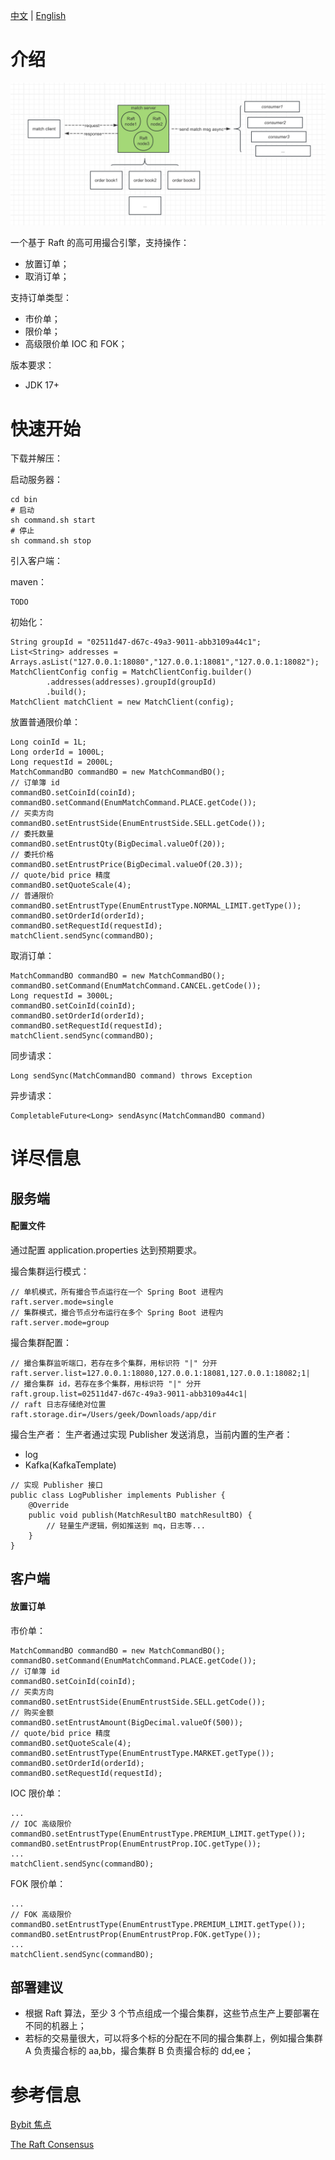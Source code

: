 [中文](README.md) | [English](README_EN.md)
# 介绍

![process.png](asset%2Fprocess.png)

一个基于 Raft 的高可用撮合引擎，支持操作：
- 放置订单；
- 取消订单；

支持订单类型：
- 市价单；
- 限价单；
- 高级限价单 IOC 和 FOK；

版本要求：
- JDK 17+
# 快速开始
下载并解压：

启动服务器：

```
cd bin
# 启动 
sh command.sh start
# 停止
sh command.sh stop
```

引入客户端：

maven：
```
TODO
```

初始化：
```
String groupId = "02511d47-d67c-49a3-9011-abb3109a44c1";  
List<String> addresses = Arrays.asList("127.0.0.1:18080","127.0.0.1:18081","127.0.0.1:18082");  
MatchClientConfig config = MatchClientConfig.builder()  
        .addresses(addresses).groupId(groupId)  
        .build();  
MatchClient matchClient = new MatchClient(config);
```

放置普通限价单：
```
Long coinId = 1L;  
Long orderId = 1000L;
Long requestId = 2000L;
MatchCommandBO commandBO = new MatchCommandBO();  
// 订单簿 id
commandBO.setCoinId(coinId);  
commandBO.setCommand(EnumMatchCommand.PLACE.getCode());  
// 买卖方向
commandBO.setEntrustSide(EnumEntrustSide.SELL.getCode());  
// 委托数量
commandBO.setEntrustQty(BigDecimal.valueOf(20)); 
// 委托价格
commandBO.setEntrustPrice(BigDecimal.valueOf(20.3));  
// quote/bid price 精度
commandBO.setQuoteScale(4);
// 普通限价
commandBO.setEntrustType(EnumEntrustType.NORMAL_LIMIT.getType());  
commandBO.setOrderId(orderId);  
commandBO.setRequestId(requestId);  
matchClient.sendSync(commandBO);
```

取消订单：
```
MatchCommandBO commandBO = new MatchCommandBO();  
commandBO.setCommand(EnumMatchCommand.CANCEL.getCode());  
Long requestId = 3000L;  
commandBO.setCoinId(coinId);  
commandBO.setOrderId(orderId);  
commandBO.setRequestId(requestId);  
matchClient.sendSync(commandBO);
```

同步请求：
```
Long sendSync(MatchCommandBO command) throws Exception
```

异步请求：
```
CompletableFuture<Long> sendAsync(MatchCommandBO command)
```
# 详尽信息

## 服务端
#### 配置文件
通过配置 application.properties 达到预期要求。

撮合集群运行模式：
```
// 单机模式，所有撮合节点运行在一个 Spring Boot 进程内
raft.server.mode=single
// 集群模式，撮合节点分布运行在多个 Spring Boot 进程内
raft.server.mode=group
```

撮合集群配置：
```
// 撮合集群监听端口，若存在多个集群，用标识符 "|" 分开
raft.server.list=127.0.0.1:18080,127.0.0.1:18081,127.0.0.1:18082;1| 
// 撮合集群 id，若存在多个集群，用标识符 "|" 分开
raft.group.list=02511d47-d67c-49a3-9011-abb3109a44c1|  
// raft 日志存储绝对位置
raft.storage.dir=/Users/geek/Downloads/app/dir
```

撮合生产者：
生产者通过实现 Publisher 发送消息，当前内置的生产者：
- log
- Kafka(KafkaTemplate)

```
// 实现 Publisher 接口
public class LogPublisher implements Publisher {  
    @Override  
    public void publish(MatchResultBO matchResultBO) {  
        // 轻量生产逻辑，例如推送到 mq，日志等...
    }  
}
```
## 客户端
#### 放置订单

市价单：
```
MatchCommandBO commandBO = new MatchCommandBO();  
commandBO.setCommand(EnumMatchCommand.PLACE.getCode());  
// 订单簿 id
commandBO.setCoinId(coinId);  
// 买卖方向
commandBO.setEntrustSide(EnumEntrustSide.SELL.getCode());  
// 购买金额
commandBO.setEntrustAmount(BigDecimal.valueOf(500));
// quote/bid price 精度
commandBO.setQuoteScale(4);  
commandBO.setEntrustType(EnumEntrustType.MARKET.getType());  
commandBO.setOrderId(orderId);  
commandBO.setRequestId(requestId); 
```

IOC 限价单：
```
...
// IOC 高级限价
commandBO.setEntrustType(EnumEntrustType.PREMIUM_LIMIT.getType());  
commandBO.setEntrustProp(EnumEntrustProp.IOC.getType());  
... 
matchClient.sendSync(commandBO);
```

FOK 限价单：
```
...
// FOK 高级限价
commandBO.setEntrustType(EnumEntrustType.PREMIUM_LIMIT.getType());  
commandBO.setEntrustProp(EnumEntrustProp.FOK.getType());  
... 
matchClient.sendSync(commandBO);
```

## 部署建议
- 根据 Raft 算法，至少 3 个节点组成一个撮合集群，这些节点生产上要部署在不同的机器上；
- 若标的交易量很大，可以将多个标的分配在不同的撮合集群上，例如撮合集群 A 负责撮合标的 aa,bb，撮合集群 B 负责撮合标的 dd,ee；
# 参考信息
[Bybit 焦点](https://www.aicoin.com/article/128773.html)

[The Raft Consensus](https://raft.github.io/)
